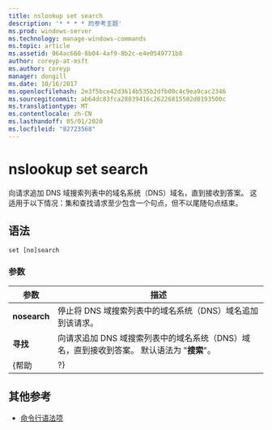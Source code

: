 ```yaml
---
title: nslookup set search
description: '* * * * 的参考主题'
ms.prod: windows-server
ms.technology: manage-windows-commands
ms.topic: article
ms.assetid: 064ac660-8b04-4af9-8b2c-e4e0549771b8
author: coreyp-at-msft
ms.author: coreyp
manager: dongill
ms.date: 10/16/2017
ms.openlocfilehash: 2e3f5bce42d3614b535b2dfb00c4c9ea9cac2346
ms.sourcegitcommit: ab64dc83fca28039416c26226815502d0193500c
ms.translationtype: MT
ms.contentlocale: zh-CN
ms.lasthandoff: 05/01/2020
ms.locfileid: "82723568"
---
```

# <a name="nslookup-set-search"></a>nslookup set search



向请求追加 DNS 域搜索列表中的域名系统（DNS）域名，直到接收到答案。 这适用于以下情况：集和查找请求至少包含一个句点，但不以尾随句点结束。

## <a name="syntax"></a>语法

```
set [no]search
```

### <a name="parameters"></a>参数

|  参数   |                                                                          描述                                                                          |
|--------------|---------------------------------------------------------------------------------------------------------------------------------------------------------------|
| **nosearch** |                            停止将 DNS 域搜索列表中的域名系统（DNS）域名追加到该请求。                            |
|  **寻找**  | 向请求追加 DNS 域搜索列表中的域名系统（DNS）域名，直到接收到答案。 默认语法为 "**搜索**"。 |
|    {帮助     |                                                                              ?}                                                                               |

## <a name="additional-references"></a>其他参考

- [命令行语法项](command-line-syntax-key.md)